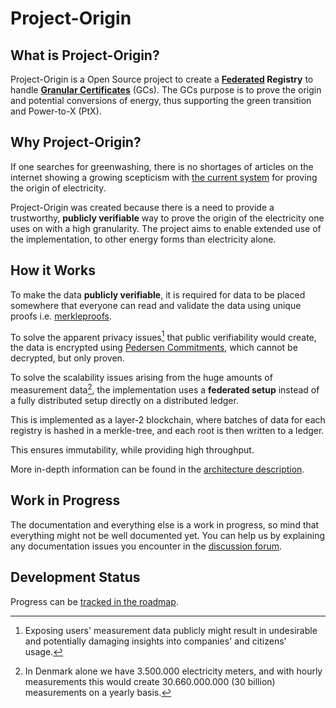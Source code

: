 # Project-Origin

## What is Project-Origin?

Project-Origin is a Open Source project to create a **[Federated](https://arxiv.org/pdf/1202.4503.pdf) Registry**
to handle [**Granular Certificates**](concept/granular-certificates/readme.md)  (GCs). 
The GCs purpose is to prove the origin and potential conversions of energy, thus supporting the green transition and Power-to-X (PtX).

## Why Project-Origin?

If one searches for greenwashing, there is no shortages of articles on the internet showing a growing scepticism with [the current system](https://en.energinet.dk/Energy-data/Guarantees-of-origin-el-gas-hydrogen/) for proving the origin of electricity.

Project-Origin was created because there is a need to provide a trustworthy,
**publicly verifiable** way to prove the origin of the electricity one uses on
with a high granularity. 
The project aims to enable extended use of the implementation, to other energy forms than electricity alone. 

## How it Works

To make the data **publicly verifiable**, it is required for data
to be placed somewhere that everyone can read and validate the data using unique proofs i.e. [merkleproofs](concept/unique-proofs-using-tries-merkleproofs.md).

To solve the apparent privacy issues[^1] that public verifiability would create,
the data is encrypted using [Pedersen Commitments](concept/pedersen-commitments.md),
which cannot be decrypted, but only proven.

[^1]: Exposing users' measurement data publicly might result in undesirable and potentially damaging insights into companies' and citizens' usage.


To solve the scalability issues arising from the huge amounts of measurement data[^2], the implementation uses a **federated setup**
instead of a fully distributed setup directly on a distributed ledger.

This is implemented as a layer-2 blockchain, where batches of data for
each registry is hashed in a merkle-tree, and each root is then written to a ledger.

This ensures immutability, while providing high throughput.

[^2]: In Denmark alone we have 3.500.000 electricity meters,
and with hourly measurements this would create
30.660.000.000 (30 billion) measurements on a yearly basis.

More in-depth information can be found in the [architecture description](architecture/overview.md).

## Work in Progress

The documentation and everything else is a work in progress,
so mind that everything might not be well documented yet. You can help us by explaining any documentation issues you encounter in the [discussion forum](https://github.com/orgs/project-origin/discussions/categories/documentation-issues).

## Development Status

Progress can be [tracked in the roadmap](roadmap.md).
